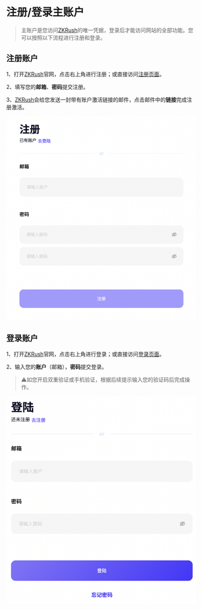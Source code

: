 # 注册/登录主账户

> 主账户是您访问[ZKRush](https://www.zkrush.com)的唯一凭据，登录后才能访问网站的全部功能。您可以按照以下流程进行注册和登录。
>

## 注册账户

1、打开[ZKRush](https://www.zkrush.com)官网，点击右上角进行注册；或直接访问[注册页面](https://www.zkrush.com/signUp)。

2、填写您的**邮箱**、**密码**提交注册。

3、[ZKRush](https://www.zkrush.com)会给您发送一封带有账户激活链接的邮件，点击邮件中的**链接**完成注册激活。

![alt signup](../_media/signup.png ':size=40%')

## 登录账户

1、打开[ZKRush](https://www.zkrush.com)官网，点击右上角进行登录；或直接访问[登录页面](https://www.zkrush.com/login)。

2、输入您的**账户**（邮箱），**密码**提交登录。

> ⚠️如您开启双重验证或手机验证，根据后续提示输入您的验证码后完成操作。

![alt login](../_media/login.png ':size=40%')
